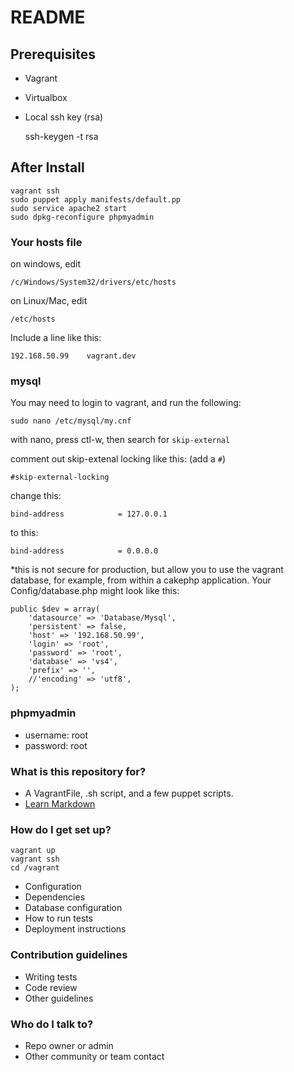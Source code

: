 # README #

## Prerequisites ##
* Vagrant
* Virtualbox
* Local ssh key (rsa)

    ssh-keygen -t rsa

## After Install ##

    vagrant ssh
    sudo puppet apply manifests/default.pp
    sudo service apache2 start
    sudo dpkg-reconfigure phpmyadmin

### Your hosts file ###
on windows, edit

    /c/Windows/System32/drivers/etc/hosts
    
on Linux/Mac, edit

    /etc/hosts
    
Include a line like this:

    192.168.50.99    vagrant.dev

### mysql ###

You may need to login to vagrant, and run the following:

    sudo nano /etc/mysql/my.cnf

with nano, press ctl-w, then search for `skip-external`

comment out skip-extenal locking like this: (add a `#`)

    #skip-external-locking

change this:

    bind-address            = 127.0.0.1

to this:

    bind-address            = 0.0.0.0

*this is not secure for production, but allow you to use the vagrant database, for example, from within a cakephp application.  Your Config/database.php might look like this:

    public $dev = array(
        'datasource' => 'Database/Mysql',
        'persistent' => false,
        'host' => '192.168.50.99',
        'login' => 'root',
        'password' => 'root',
        'database' => 'vs4',
        'prefix' => '',
        //'encoding' => 'utf8',
    );



### phpmyadmin ###
* username: root
* password: root

### What is this repository for? ###

* A VagrantFile, .sh script, and a few puppet scripts.
* [Learn Markdown](https://bitbucket.org/tutorials/markdowndemo)

### How do I get set up? ###

    vagrant up
    vagrant ssh
    cd /vagrant

* Configuration
* Dependencies
* Database configuration
* How to run tests
* Deployment instructions

### Contribution guidelines ###

* Writing tests
* Code review
* Other guidelines

### Who do I talk to? ###

* Repo owner or admin
* Other community or team contact